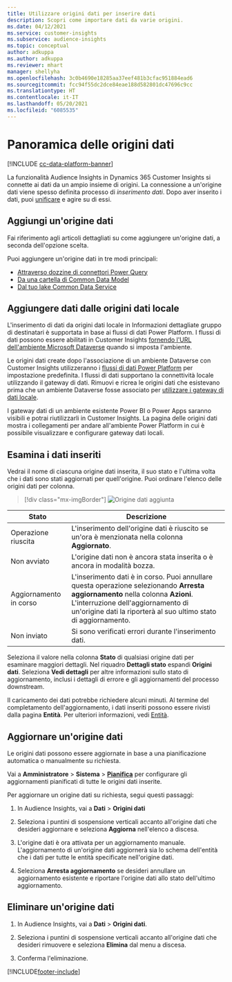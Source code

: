```yaml
---
title: Utilizzare origini dati per inserire dati
description: Scopri come importare dati da varie origini.
ms.date: 04/12/2021
ms.service: customer-insights
ms.subservice: audience-insights
ms.topic: conceptual
author: adkuppa
ms.author: adkuppa
ms.reviewer: mhart
manager: shellyha
ms.openlocfilehash: 3c0b4690e18285aa37eef481b3cfac951884ead6
ms.sourcegitcommit: fcc94f55dc2dce84eae188d582801dc47696c9cc
ms.translationtype: HT
ms.contentlocale: it-IT
ms.lasthandoff: 05/20/2021
ms.locfileid: "6085535"
---
```

# <a name="data-sources-overview"></a>Panoramica delle origini dati

[!INCLUDE [cc-data-platform-banner](../includes/cc-data-platform-banner.md)]

La funzionalità Audience Insights in Dynamics 365 Customer Insights si connette ai dati da un ampio insieme di origini. La connessione a un'origine dati viene spesso definita processo di *inserimento dati*. Dopo aver inserito i dati, puoi [unificare](data-unification.md) e agire su di essi.

## <a name="add-a-data-source"></a>Aggiungi un'origine dati

Fai riferimento agli articoli dettagliati su come aggiungere un'origine dati, a seconda dell'opzione scelta.

Puoi aggiungere un'origine dati in tre modi principali:

- [Attraverso dozzine di connettori Power Query](connect-power-query.md)
- [Da una cartella di Common Data Model](connect-common-data-model.md)
- [Dal tuo lake Common Data Service](connect-common-data-service-lake.md)

## <a name="add-data-from-on-premises-data-sources"></a>Aggiungere dati dalle origini dati locale

L'inserimento di dati da origini dati locale in Informazioni dettagliate gruppo di destinatari è supportata in base ai flussi di dati Power Platform. I flussi di dati possono essere abilitati in Customer Insights [fornendo l'URL dell'ambiente Microsoft Dataverse](manage-environments.md#create-an-environment-in-an-existing-organization) quando si imposta l'ambiente.

Le origini dati create dopo l'associazione di un ambiente Dataverse con Customer Insights utilizzeranno i [flussi di dati Power Platform](/power-query/dataflows/overview-dataflows-across-power-platform-dynamics-365) per impostazione predefinita. I flussi di dati supportano la connettività locale utilizzando il gateway di dati. Rimuovi e ricrea le origini dati che esistevano prima che un ambiente Dataverse fosse associato per [utilizzare i gateway di dati locale](/powerapps/maker/data-platform/using-dataflows-with-on-premises-data.md).

I gateway dati di un ambiente esistente Power BI o Power Apps saranno visibili e potrai riutilizzarli in Customer Insights. La pagina delle origini dati mostra i collegamenti per andare all'ambiente Power Platform in cui è possibile visualizzare e configurare gateway dati locali.

## <a name="review-ingested-data"></a>Esamina i dati inseriti

Vedrai il nome di ciascuna origine dati inserita, il suo stato e l'ultima volta che i dati sono stati aggiornati per quell'origine. Puoi ordinare l'elenco delle origini dati per colonna.

> [!div class="mx-imgBorder"]
> ![Origine dati aggiunta](media/configure-data-datasource-added.png "Origine dati aggiunta")

|Stato  |Descrizione  |
|---------|---------|
|Operazione riuscita   |L'inserimento dell'origine dati è riuscito se un'ora è menzionata nella colonna **Aggiornato**.
|Non avviato   |L'origine dati non è ancora stata inserita o è ancora in modalità bozza.         |
|Aggiornamento in corso    |L'inserimento dati è in corso. Puoi annullare questa operazione selezionando **Arresta aggiornamento** nella colonna **Azioni**. L'interruzione dell'aggiornamento di un'origine dati la riporterà al suo ultimo stato di aggiornamento.       |
|Non inviato     |Si sono verificati errori durante l'inserimento dati.         |

Seleziona il valore nella colonna **Stato** di qualsiasi origine dati per esaminare maggiori dettagli. Nel riquadro **Dettagli stato** espandi **Origini dati**. Seleziona **Vedi dettagli** per altre informazioni sullo stato di aggiornamento, inclusi i dettagli di errore e gli aggiornamenti del processo downstream.

Il caricamento dei dati potrebbe richiedere alcuni minuti. Al termine del completamento dell'aggiornamento, i dati inseriti possono essere rivisti dalla pagina **Entità**. Per ulteriori informazioni, vedi [Entità](entities.md).

## <a name="refresh-a-data-source"></a>Aggiornare un'origine dati

Le origini dati possono essere aggiornate in base a una pianificazione automatica o manualmente su richiesta. 

Vai a **Amministratore** > **Sistema** > [**Pianifica**](system.md#schedule-tab) per configurare gli aggiornamenti pianificati di tutte le origini dati inserite.

Per aggiornare un origine dati su richiesta, segui questi passaggi:

1. In Audience Insights, vai a **Dati** > **Origini dati**

2. Seleziona i puntini di sospensione verticali accanto all'origine dati che desideri aggiornare e seleziona **Aggiorna** nell'elenco a discesa.

3. L'origine dati è ora attivata per un aggiornamento manuale. L'aggiornamento di un'origine dati aggiornerà sia lo schema dell'entità che i dati per tutte le entità specificate nell'origine dati.

4. Seleziona **Arresta aggiornamento** se desideri annullare un aggiornamento esistente e riportare l'origine dati allo stato dell'ultimo aggiornamento.

## <a name="delete-a-data-source"></a>Eliminare un'origine dati

1. In Audience Insights, vai a **Dati** > **Origini dati**.

2. Seleziona i puntini di sospensione verticali accanto all'origine dati che desideri rimuovere e seleziona **Elimina** dal menu a discesa.

3. Conferma l'eliminazione.


[!INCLUDE[footer-include](../includes/footer-banner.md)]

